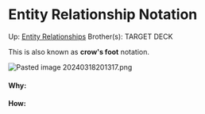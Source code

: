# Entity Relationship Notation

Up: [Entity Relationships](entity_relationships)
Brother(s):
TARGET DECK

This is also known as **crow's foot** notation.

![Pasted image 20240318201317.png](pasted_image_20240318201317.png)



































#### Why:
#### How:









